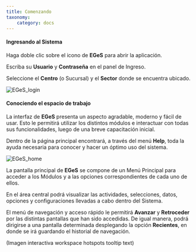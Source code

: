```yaml
---
title: Comenzando
taxonomy:
    category: docs
---
```


#### Ingresando al Sistema

Haga doble clic sobre el icono de **EGeS** para abrir la aplicación.

Escriba su **Usuario** y **Contraseña** en el panel de Ingreso.

Seleccione el **Centro** (o Sucursal) y el **Sector** donde se encuentra ubicado.

![EGeS_login](../../imagenes/comenzando_1px_borde.png?lightbox=400&resize=500)


#### Conociendo el espacio de trabajo

La interfaz de **EGeS** presenta un aspecto agradable, moderno y fácil de usar. Esto le permitirá utilizar los distintos módulos e interactuar con todas sus funcionalidades, luego de una breve capacitación inicial. 

Dentro de la página principal encontrará, a través del menú **Help**, toda la ayuda necesaria para conocer y hacer un óptimo uso del sistema.

![EGeS_home](../../imagenes/new_home2.png?lightbox=600&resize=500)

La pantalla principal de **EGeS** se compone de un Menú Principal para acceder a los Módulos y a las opciones correspondientes de cada uno de ellos.

En el área central podrá visualizar las actividades, selecciones, datos, opciones y configuraciones llevadas a cabo dentro del Sistema.

El menú de navegación y acceso rápido le permitirá **Avanzar** y **Retroceder** por las distintas pantallas que han sido accedidas. De igual manera, podrá dirigirse a una pantalla determinada desplegando la opción **Recientes**, en donde se irá guardando el historial de navegación.


(Imagen interactiva workspace hotspots tooltip text)